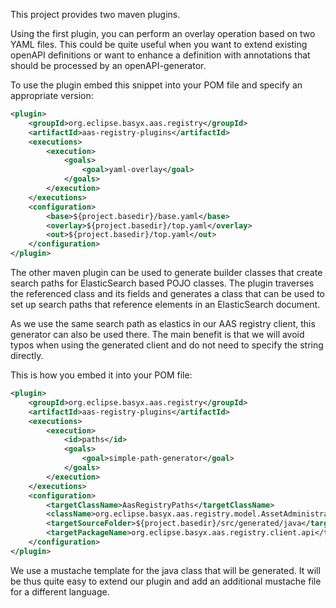 This project provides two maven plugins.

Using the first plugin, you can perform an overlay operation based on two YAML files. This could be quite useful when you want to extend existing openAPI definitions or want to enhance a definition with annotations that should be processed by an openAPI-generator.

To use the plugin embed this snippet into your POM file and specify an appropriate version:

``` xml
<plugin>
	<groupId>org.eclipse.basyx.aas.registry</groupId>
	<artifactId>aas-registry-plugins</artifactId>
	<executions>
		<execution>
			<goals>
				<goal>yaml-overlay</goal>
			</goals>
		</execution>
	</executions>
	<configuration>
		<base>${project.basedir}/base.yaml</base>
		<overlay>${project.basedir}/top.yaml</overlay>
		<out>${project.basedir}/top.yaml</out>
	</configuration>
</plugin>
```
The other maven plugin can be used to generate builder classes that create search paths for ElasticSearch based POJO classes. The plugin traverses the referenced class and its fields and generates a class that can be used to set up search paths that reference elements in an ElasticSearch document. 

As we use the same search path as elastics in our AAS registry client, this generator can also be used there. The main benefit is that we will avoid typos when using the generated client and do not need to specify the string directly.

This is how you embed it into your POM file:

``` xml 
<plugin>
	<groupId>org.eclipse.basyx.aas.registry</groupId>
	<artifactId>aas-registry-plugins</artifactId>
	<executions>
		<execution>
			<id>paths</id>
			<goals>
				<goal>simple-path-generator</goal>
			</goals>
		</execution>
	</executions>
	<configuration>
		<targetClassName>AasRegistryPaths</targetClassName>
		<className>org.eclipse.basyx.aas.registry.model.AssetAdministrationShellDescriptor</className>
		<targetSourceFolder>${project.basedir}/src/generated/java</targetSourceFolder>
		<targetPackageName>org.eclipse.basyx.aas.registry.client.api</targetPackageName>
	</configuration>
</plugin>
```

We use a mustache template for the java class that will be generated. It will be thus quite easy to extend our plugin and add an additional mustache file for a different language.